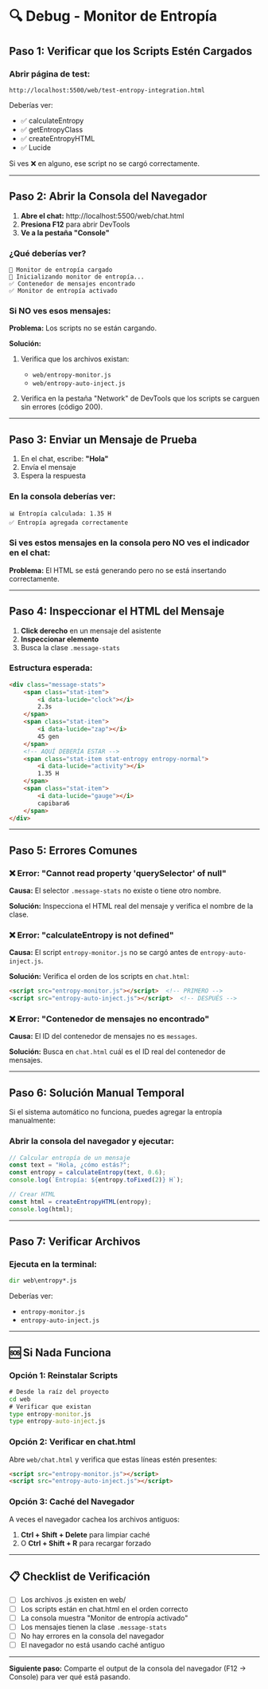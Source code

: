 # 🔍 Debug - Monitor de Entropía

## Paso 1: Verificar que los Scripts Estén Cargados

### Abrir página de test:
```
http://localhost:5500/web/test-entropy-integration.html
```

Deberías ver:
- ✅ calculateEntropy
- ✅ getEntropyClass
- ✅ createEntropyHTML
- ✅ Lucide

Si ves ❌ en alguno, ese script no se cargó correctamente.

---

## Paso 2: Abrir la Consola del Navegador

1. **Abre el chat:** http://localhost:5500/web/chat.html
2. **Presiona F12** para abrir DevTools
3. **Ve a la pestaña "Console"**

### ¿Qué deberías ver?

```
🎯 Monitor de entropía cargado
🎯 Inicializando monitor de entropía...
✅ Contenedor de mensajes encontrado
✅ Monitor de entropía activado
```

### Si NO ves esos mensajes:

**Problema:** Los scripts no se están cargando.

**Solución:**
1. Verifica que los archivos existan:
   - `web/entropy-monitor.js`
   - `web/entropy-auto-inject.js`

2. Verifica en la pestaña "Network" de DevTools que los scripts se carguen sin errores (código 200).

---

## Paso 3: Enviar un Mensaje de Prueba

1. En el chat, escribe: **"Hola"**
2. Envía el mensaje
3. Espera la respuesta

### En la consola deberías ver:

```
📊 Entropía calculada: 1.35 H
✅ Entropía agregada correctamente
```

### Si ves estos mensajes en la consola pero NO ves el indicador en el chat:

**Problema:** El HTML se está generando pero no se está insertando correctamente.

---

## Paso 4: Inspeccionar el HTML del Mensaje

1. **Click derecho** en un mensaje del asistente
2. **Inspeccionar elemento**
3. Busca la clase `.message-stats`

### Estructura esperada:

```html
<div class="message-stats">
    <span class="stat-item">
        <i data-lucide="clock"></i>
        2.3s
    </span>
    <span class="stat-item">
        <i data-lucide="zap"></i>
        45 gen
    </span>
    <!-- AQUÍ DEBERÍA ESTAR -->
    <span class="stat-item stat-entropy entropy-normal">
        <i data-lucide="activity"></i>
        1.35 H
    </span>
    <span class="stat-item">
        <i data-lucide="gauge"></i>
        capibara6
    </span>
</div>
```

---

## Paso 5: Errores Comunes

### ❌ Error: "Cannot read property 'querySelector' of null"

**Causa:** El selector `.message-stats` no existe o tiene otro nombre.

**Solución:** Inspecciona el HTML real del mensaje y verifica el nombre de la clase.

### ❌ Error: "calculateEntropy is not defined"

**Causa:** El script `entropy-monitor.js` no se cargó antes de `entropy-auto-inject.js`.

**Solución:** Verifica el orden de los scripts en `chat.html`:
```html
<script src="entropy-monitor.js"></script>  <!-- PRIMERO -->
<script src="entropy-auto-inject.js"></script>  <!-- DESPUÉS -->
```

### ❌ Error: "Contenedor de mensajes no encontrado"

**Causa:** El ID del contenedor de mensajes no es `messages`.

**Solución:** Busca en `chat.html` cuál es el ID real del contenedor de mensajes.

---

## Paso 6: Solución Manual Temporal

Si el sistema automático no funciona, puedes agregar la entropía manualmente:

### Abrir la consola del navegador y ejecutar:

```javascript
// Calcular entropía de un mensaje
const text = "Hola, ¿cómo estás?";
const entropy = calculateEntropy(text, 0.6);
console.log(`Entropía: ${entropy.toFixed(2)} H`);

// Crear HTML
const html = createEntropyHTML(entropy);
console.log(html);
```

---

## Paso 7: Verificar Archivos

### Ejecuta en la terminal:

```cmd
dir web\entropy*.js
```

Deberías ver:
- `entropy-monitor.js`
- `entropy-auto-inject.js`

---

## 🆘 Si Nada Funciona

### Opción 1: Reinstalar Scripts

```cmd
# Desde la raíz del proyecto
cd web
# Verificar que existan
type entropy-monitor.js
type entropy-auto-inject.js
```

### Opción 2: Verificar en chat.html

Abre `web/chat.html` y verifica que estas líneas estén presentes:

```html
<script src="entropy-monitor.js"></script>
<script src="entropy-auto-inject.js"></script>
```

### Opción 3: Caché del Navegador

A veces el navegador cachea los archivos antiguos:

1. **Ctrl + Shift + Delete** para limpiar caché
2. O **Ctrl + Shift + R** para recargar forzado

---

## 📋 Checklist de Verificación

- [ ] Los archivos .js existen en web/
- [ ] Los scripts están en chat.html en el orden correcto
- [ ] La consola muestra "Monitor de entropía activado"
- [ ] Los mensajes tienen la clase `.message-stats`
- [ ] No hay errores en la consola del navegador
- [ ] El navegador no está usando caché antiguo

---

**Siguiente paso:** Comparte el output de la consola del navegador (F12 → Console) para ver qué está pasando.
